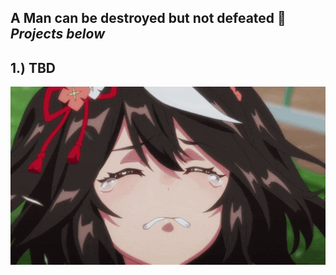 A Man can be destroyed but not defeated 🌸<br>
*Projects below*
---
1.) TBD
---
<img src="./images/iwannacry.gif" alt="fuckthissub" width="600">

